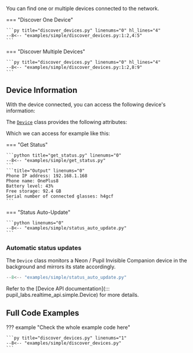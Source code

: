 You can find one or multiple devices connected to the network.

=== "Discover One Device"

    ```py title="discover_devices.py" linenums="0" hl_lines="4"
    --8<-- "examples/simple/discover_devices.py:1:2,4:5"
    ```

=== "Discover Multiple Devices"

    ```py title="discover_devices.py" linenums="0" hl_lines="4"
    --8<-- "examples/simple/discover_devices.py:1:2,8:9"
    ```

## Device Information

With the device connected, you can access the following device's information:

The [`Device`](../../../api/simple/#pupil_labs.realtime_api.simple.Device) class provides the following attributes:

<!-- TODO: Here following google docstring show the attributes of the `Device` class: -->

Which we can access for example like this:

=== "Get Status"

    ```python title="get_status.py" linenums="0"
    --8<-- "examples/simple/get_status.py"
    ```
    ```title="Output" linenums="0"
    Phone IP address: 192.168.1.168
    Phone name: OnePlus8
    Battery level: 43%
    Free storage: 92.4 GB
    Serial number of connected glasses: h4gcf
    ```

=== "Status Auto-Update"

    ```python linenums="0"
    --8<-- "examples/simple/status_auto_update.py"
    ```

### Automatic status updates

The `Device` class monitors a Neon / Pupil Invisible Companion device in the background and mirrors its state accordingly.

```python linenums="1"
--8<-- "examples/simple/status_auto_update.py"
```

Refer to the [Device API documentation](::: pupil_labs.realtime_api.simple.Device) for more details.

## Full Code Examples

??? example "Check the whole example code here"

    ```py title="discover_devices.py" linenums="1"
    --8<-- "examples/simple/discover_devices.py"
    ```

